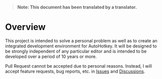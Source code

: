 > **Note: This document has been translated by a translator.**

# Overview

This project is intended to solve a personal problem as well as to create an integrated development environment for AutoHotkey. It will be designed to be strongly independent of any particular editor and is intended to be developed over a period of 10 years or more.

Pull Request cannot be accepted due to personal reasons. Instead, I will accept feature requests, bug reports, etc. in [Issues](https://github.com/zero-plusplus/autohotkey-devtools/issues) and [Discussions](https://github.com/zero-plusplus/autohotkey-devtools/discussions).
